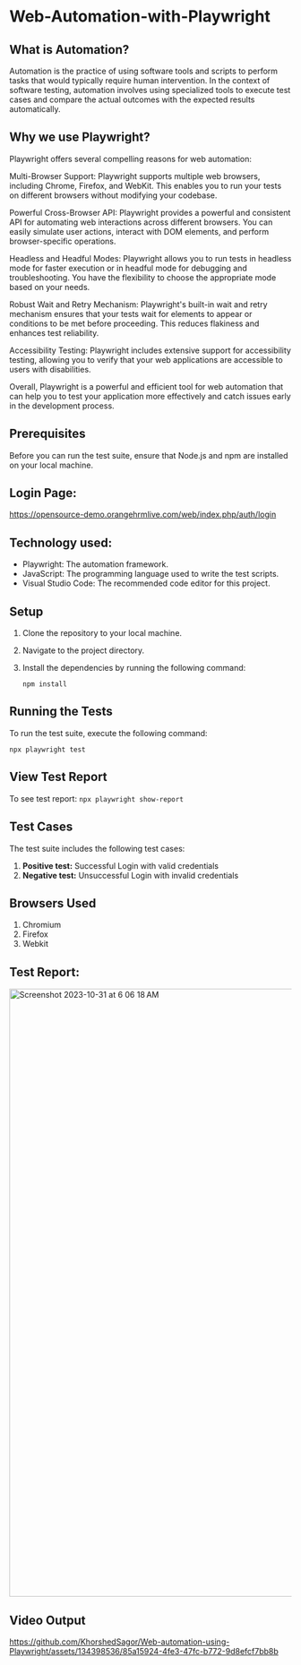 # Web-Automation-with-Playwright

## What is Automation?

Automation is the practice of using software tools and scripts to perform tasks that would typically require human intervention. In the context of software testing, automation involves using specialized tools to execute test cases and compare the actual outcomes with the expected results automatically.

## Why we use Playwright?

Playwright offers several compelling reasons for web automation:

Multi-Browser Support: Playwright supports multiple web browsers, including Chrome, Firefox, and WebKit. This enables you to run your tests on different browsers without modifying your codebase.

Powerful Cross-Browser API: Playwright provides a powerful and consistent API for automating web interactions across different browsers. You can easily simulate user actions, interact with DOM elements, and perform browser-specific operations.

Headless and Headful Modes: Playwright allows you to run tests in headless mode for faster execution or in headful mode for debugging and troubleshooting. You have the flexibility to choose the appropriate mode based on your needs.

Robust Wait and Retry Mechanism: Playwright's built-in wait and retry mechanism ensures that your tests wait for elements to appear or conditions to be met before proceeding. This reduces flakiness and enhances test reliability.

Accessibility Testing: Playwright includes extensive support for accessibility testing, allowing you to verify that your web applications are accessible to users with disabilities.

Overall, Playwright is a powerful and efficient tool for web automation that can help you to test your application more effectively and catch issues early in the development process.


## Prerequisites
Before you can run the test suite, ensure that Node.js and npm are installed on your local machine.

## Login Page:
https://opensource-demo.orangehrmlive.com/web/index.php/auth/login


## Technology used:
- Playwright: The automation framework.
- JavaScript: The programming language used to write the test scripts.
- Visual Studio Code: The recommended code editor for this project.

## Setup

1. Clone the repository to your local machine.
2. Navigate to the project directory.
3. Install the dependencies by running the following command:

   ```
   npm install
   ```

## Running the Tests

To run the test suite, execute the following command:

```
npx playwright test
```

## View Test Report

To see test report:
```npx playwright show-report```

## Test Cases

The test suite includes the following test cases:
 1. **Positive test:** Successful Login with valid credentials
 2. **Negative test:** Unsuccessful Login with invalid credentials

## Browsers Used
1. Chromium
2. Firefox
3. Webkit


## Test Report:

<img width="1086" alt="Screenshot 2023-10-31 at 6 06 18 AM" src="https://github.com/KhorshedSagor/Web-automation-using-Playwright/assets/134398536/8a72f324-b344-49e9-aa5e-46c26cf0799e">

## Video Output




https://github.com/KhorshedSagor/Web-automation-using-Playwright/assets/134398536/85a15924-4fe3-47fc-b772-9d8efcf7bb8b

